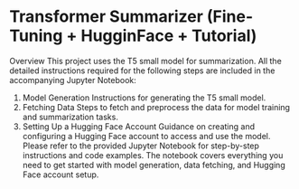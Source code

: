 # Transformer Summarizer (Fine-Tuning + HugginFace + Tutorial)
Overview
This project uses the T5 small model for summarization. All the detailed instructions required for the following steps are included in the accompanying Jupyter Notebook:

1. Model Generation
Instructions for generating the T5 small model.
2. Fetching Data
Steps to fetch and preprocess the data for model training and summarization tasks.
3. Setting Up a Hugging Face Account
Guidance on creating and configuring a Hugging Face account to access and use the model.
Please refer to the provided Jupyter Notebook for step-by-step instructions and code examples. The notebook covers everything you need to get started with model generation, data fetching, and Hugging Face account setup.










